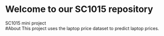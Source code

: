 # Welcome to our SC1015 repository 
SC1015 mini project  
#About
This project uses the laptop price dataset to predict laptop prices. 
